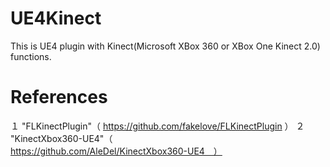 # UE4Kinect

This is UE4 plugin with Kinect(Microsoft XBox 360 or XBox One Kinect 2.0) functions.

# References

１ "FLKinectPlugin"（ https://github.com/fakelove/FLKinectPlugin ）
２ "KinectXbox360-UE4"（ https://github.com/AleDel/KinectXbox360-UE4　）


